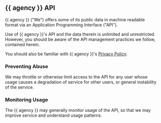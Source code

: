 ## {{ agency }} API

{{ agency }} ("We") offers some of its public data in machine readable format via an Application Programming Interface ("API").

Use of {{ agency }}'s API and the data therein is unlimited and unrestricted. However, you should be aware of the API management practices we follow, contained herein.

You should also be familiar with {{ agency }}'s [Privacy Policy](https://example.com/link/to/policy).


### Preventing Abuse

We may throttle or otherwise limit access to the API for any user whose usage causes a degradation of service for other users, or general instability of the service.

### Monitoring Usage

The {{ agency }} may generally monitor usage of the API, so that we may improve service and understand usage patterns.
